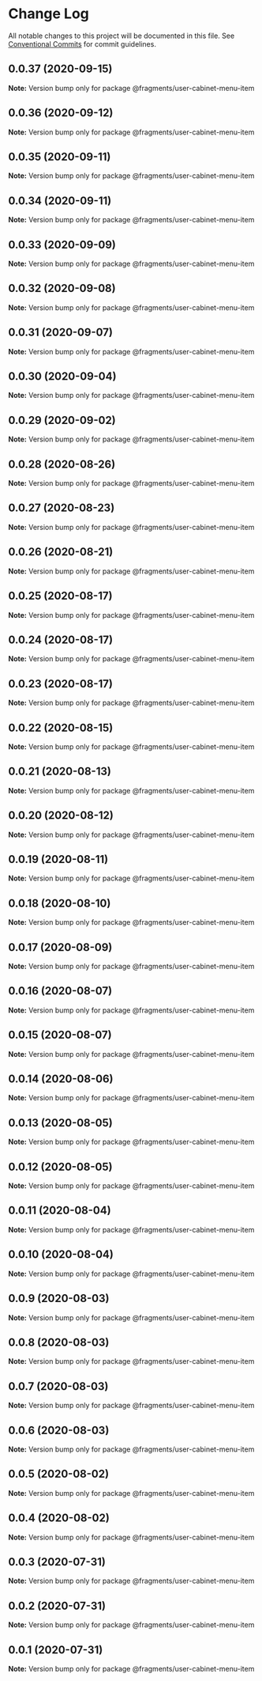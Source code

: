 # Change Log

All notable changes to this project will be documented in this file.
See [Conventional Commits](https://conventionalcommits.org) for commit guidelines.

## 0.0.37 (2020-09-15)

**Note:** Version bump only for package @fragments/user-cabinet-menu-item





## 0.0.36 (2020-09-12)

**Note:** Version bump only for package @fragments/user-cabinet-menu-item





## 0.0.35 (2020-09-11)

**Note:** Version bump only for package @fragments/user-cabinet-menu-item





## 0.0.34 (2020-09-11)

**Note:** Version bump only for package @fragments/user-cabinet-menu-item





## 0.0.33 (2020-09-09)

**Note:** Version bump only for package @fragments/user-cabinet-menu-item





## 0.0.32 (2020-09-08)

**Note:** Version bump only for package @fragments/user-cabinet-menu-item

## 0.0.31 (2020-09-07)

**Note:** Version bump only for package @fragments/user-cabinet-menu-item

## 0.0.30 (2020-09-04)

**Note:** Version bump only for package @fragments/user-cabinet-menu-item

## 0.0.29 (2020-09-02)

**Note:** Version bump only for package @fragments/user-cabinet-menu-item

## 0.0.28 (2020-08-26)

**Note:** Version bump only for package @fragments/user-cabinet-menu-item

## 0.0.27 (2020-08-23)

**Note:** Version bump only for package @fragments/user-cabinet-menu-item

## 0.0.26 (2020-08-21)

**Note:** Version bump only for package @fragments/user-cabinet-menu-item

## 0.0.25 (2020-08-17)

**Note:** Version bump only for package @fragments/user-cabinet-menu-item

## 0.0.24 (2020-08-17)

**Note:** Version bump only for package @fragments/user-cabinet-menu-item

## 0.0.23 (2020-08-17)

**Note:** Version bump only for package @fragments/user-cabinet-menu-item

## 0.0.22 (2020-08-15)

**Note:** Version bump only for package @fragments/user-cabinet-menu-item

## 0.0.21 (2020-08-13)

**Note:** Version bump only for package @fragments/user-cabinet-menu-item

## 0.0.20 (2020-08-12)

**Note:** Version bump only for package @fragments/user-cabinet-menu-item

## 0.0.19 (2020-08-11)

**Note:** Version bump only for package @fragments/user-cabinet-menu-item

## 0.0.18 (2020-08-10)

**Note:** Version bump only for package @fragments/user-cabinet-menu-item

## 0.0.17 (2020-08-09)

**Note:** Version bump only for package @fragments/user-cabinet-menu-item

## 0.0.16 (2020-08-07)

**Note:** Version bump only for package @fragments/user-cabinet-menu-item

## 0.0.15 (2020-08-07)

**Note:** Version bump only for package @fragments/user-cabinet-menu-item

## 0.0.14 (2020-08-06)

**Note:** Version bump only for package @fragments/user-cabinet-menu-item

## 0.0.13 (2020-08-05)

**Note:** Version bump only for package @fragments/user-cabinet-menu-item

## 0.0.12 (2020-08-05)

**Note:** Version bump only for package @fragments/user-cabinet-menu-item

## 0.0.11 (2020-08-04)

**Note:** Version bump only for package @fragments/user-cabinet-menu-item

## 0.0.10 (2020-08-04)

**Note:** Version bump only for package @fragments/user-cabinet-menu-item

## 0.0.9 (2020-08-03)

**Note:** Version bump only for package @fragments/user-cabinet-menu-item

## 0.0.8 (2020-08-03)

**Note:** Version bump only for package @fragments/user-cabinet-menu-item

## 0.0.7 (2020-08-03)

**Note:** Version bump only for package @fragments/user-cabinet-menu-item

## 0.0.6 (2020-08-03)

**Note:** Version bump only for package @fragments/user-cabinet-menu-item

## 0.0.5 (2020-08-02)

**Note:** Version bump only for package @fragments/user-cabinet-menu-item

## 0.0.4 (2020-08-02)

**Note:** Version bump only for package @fragments/user-cabinet-menu-item

## 0.0.3 (2020-07-31)

**Note:** Version bump only for package @fragments/user-cabinet-menu-item

## 0.0.2 (2020-07-31)

**Note:** Version bump only for package @fragments/user-cabinet-menu-item

## 0.0.1 (2020-07-31)

**Note:** Version bump only for package @fragments/user-cabinet-menu-item
